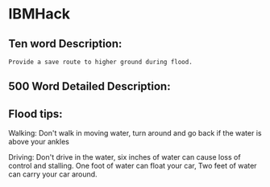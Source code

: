 # IBMHack

## Ten word Description:
	Provide a save route to higher ground during flood. 

## 500 Word Detailed Description:
  


## Flood tips:
Walking:
  Don't walk in moving water, turn around and go back if the water is above your ankles

Driving:
  Don't drive in the water, six inches of water can cause loss of control and stalling.
  One foot of water can float your car, Two feet of water can carry your car around.
